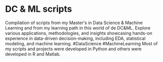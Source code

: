 # DC & ML scripts
Compilation of scripts from my Master's in Data Science & Machine Learning and from my learning path in this world of de DC&ML. Explore various applications, methodologies, and insights showcasing hands-on experience in data-driven decision-making, including EDA, statistical modeling, and machine learning. #DataScience #MachineLearning
Most of my scripts and projects were developed in Python and others were developed in R and Matlab.
